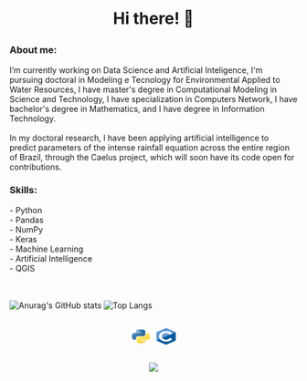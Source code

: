 <h1><p align="center">Hi there! 👋</p></h1>

<div>
<h3>About me:</h3>
I’m currently working on Data Science and Artificial Inteligence, I'm pursuing doctoral in Modeling e Tecnology for Environmental Applied to Water Resources,
I have master's degree in Computational Modeling in Science and Technology, I have specialization in Computers Network, I have bachelor's degree in Mathematics,
and I have degree in Information Technology.
  <br> <br>
  In my doctoral research, I have been applying artificial intelligence to predict parameters of the intense rainfall equation across the entire region of Brazil, through the Caelus project, which will soon have its code open for contributions.
</div>


<div>
  <h3>Skills:</h3>
</div>
<div>
  - Python
</div>
<div>
  - Pandas
</div>
<div>
  - NumPy
</div>
<div>
  - Keras
</div>
<div>
  - Machine Learning
</div>
<div>
  - Artificial Intelligence
</div>
<div>
  - QGIS
</div>

<div>
  <br>
  <br>
</div>

 
 ![Anurag's GitHub stats](https://github-readme-stats.vercel.app/api?username=altasilva\&rank_icon=percentile\&theme=merko)
 ![Top Langs](https://github-readme-stats.vercel.app/api/top-langs/?username=altasilva\&theme=merko)
 

<div  align="center"> 
  <div style="display: inline_block"><br>
  <img align="center" alt="Python" height="30" width="40" src="https://raw.githubusercontent.com/devicons/devicon/master/icons/python/python-original.svg">
  <img align="center" alt="C" height="30" width="40" src="https://raw.githubusercontent.com/devicons/devicon/master/icons/c/c-original.svg">
</div>
   
</br>  <a href="https://www.linkedin.com/in/altasilva" target="_blank"><img src="https://img.shields.io/badge/-LinkedIn-%230077B5?style=for-the-badge&logo=linkedin&logoColor=white" target="_blank"></a> 
</div>
<!--![snake gif](https://github.com/altasilva/altasilva/blob/output/github-contribution-grid-snake.svg) -->

